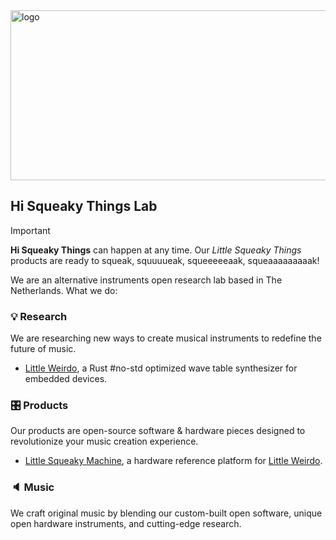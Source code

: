 <img width="525" height="272" alt="logo" src="https://github.com/user-attachments/assets/c68e0ce9-1968-4dc7-aabf-c3900742e31c" />

## Hi Squeaky Things Lab

> [!IMPORTANT]
> **Hi Squeaky Things** can happen at any time. Our _Little Squeaky Things_ products are ready to squeak, squuuueak, squeeeeeaak, squeaaaaaaaaak!

We are an alternative instruments open research lab based in The Netherlands. 
What we do:

### 💡 Research

We are researching new ways to create musical instruments to redefine the future of music.

- [Little Weirdo](https://github.com/hi-squeaky-things/little-weirdo), a Rust #no-std optimized wave table synthesizer for embedded devices.

### 🎛️ Products

Our products are open-source software & hardware pieces designed to revolutionize your music creation experience.

- [Little Squeaky Machine]([https://github.com/hi-squeaky-things/little-weirdo](https://github.com/hi-squeaky-things/little-squeaky-machine-hardware)), a hardware reference platform for [Little Weirdo](https://github.com/hi-squeaky-things/little-weirdo).


### 🔈 Music

We craft original music by blending our custom-built open software, unique open hardware instruments, and cutting-edge research.
